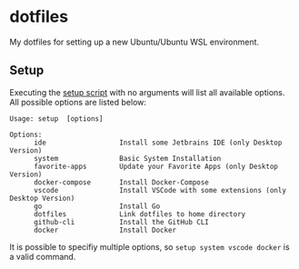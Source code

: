 # dotfiles

My dotfiles for setting up a new Ubuntu/Ubuntu WSL environment.

## Setup

Executing the [setup script](https://github.com/dennis-ge/dotfiles/blob/master/setup) with no arguments will list all available options.
All possible options are listed below:

```
Usage: setup  [options]

Options:
      ide                  Install some Jetbrains IDE (only Desktop Version)
      system               Basic System Installation
      favorite-apps        Update your Favorite Apps (only Desktop Version)
      docker-compose       Install Docker-Compose
      vscode               Install VSCode with some extensions (only Desktop Version)
      go                   Install Go
      dotfiles             Link dotfiles to home directory
      github-cli           Install the GitHub CLI
      docker               Install Docker
```

It is possible to specifiy multiple options, so  `setup system vscode docker` is a valid command. 
